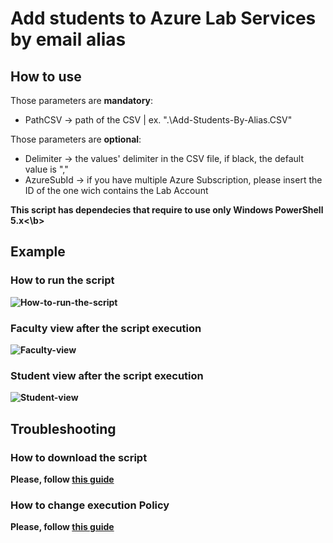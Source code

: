 # Add students to Azure Lab Services by email alias


## How to use

Those parameters are <b>mandatory</b>:
* PathCSV -> path of the CSV | ex. ".\Add-Students-By-Alias.CSV"

Those parameters are <b>optional</b>:
* Delimiter -> the values' delimiter in the CSV file, if black, the default value is ","
* AzureSubId -> if you have multiple Azure Subscription, please insert the ID of the one wich contains the Lab Account

<b>This script has dependecies that require to use only Windows PowerShell 5.x<\b>

## Example

### How to run the script
![How-to-run-the-script](https://github.com/AngelusGi/PowerShell/tree/master/Azure/Lab%20Services/Add%20students%20by%20alias/Screenshots/How-to-run-the-script.gif)

### Faculty view after the script execution
![Faculty-view](https://github.com/AngelusGi/PowerShell/tree/master/Azure/Lab%20Services/Add%20students%20by%20alias/Screenshots/Faculty-view.gif)

### Student view after the script execution
![Student-view](https://github.com/AngelusGi/PowerShell/tree/master/Azure/Lab%20Services/Add%20students%20by%20alias/Screenshots/Student-view.gif)


## Troubleshooting

### How to download the script
Please, follow [this guide](https://github.com/AngelusGi/PowerShell/tree/master/Others/How%20to%20download%20single%20file%20from%20GitHub)

### How to change execution Policy
Please, follow [this guide](https://github.com/AngelusGi/PowerShell/tree/master/Others/Resolve%20errors%20about%20Execution%20Policy)